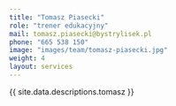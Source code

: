 ```yaml
---
title: "Tomasz Piasecki"
role: "trener edukacyjny"
mail: tomasz.piasecki@bystrylisek.pl
phone: "665 538 150"
image: "images/team/tomasz-piasecki.jpg"
weight: 4
layout: services
---
```


{{ site.data.descriptions.tomasz }}
